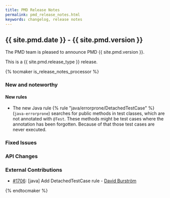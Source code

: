 ```yaml
---
title: PMD Release Notes
permalink: pmd_release_notes.html
keywords: changelog, release notes
---
```


## {{ site.pmd.date }} - {{ site.pmd.version }}

The PMD team is pleased to announce PMD {{ site.pmd.version }}.

This is a {{ site.pmd.release_type }} release.

{% tocmaker is_release_notes_processor %}

### New and noteworthy

#### New rules

*   The new Java rule {% rule "java/errorprone/DetachedTestCase" %} (`java-errorprone`) searches for public
    methods in test classes, which are not annotated with `@Test`. These methods might be test cases where
    the annotation has been forgotten. Because of that those test cases are never executed.

### Fixed Issues

### API Changes

### External Contributions

*   [#1706](https://github.com/pmd/pmd/pull/1706): \[java] Add DetachedTestCase rule - [David Burström](https://github.com/davidburstromspotify)

{% endtocmaker %}

